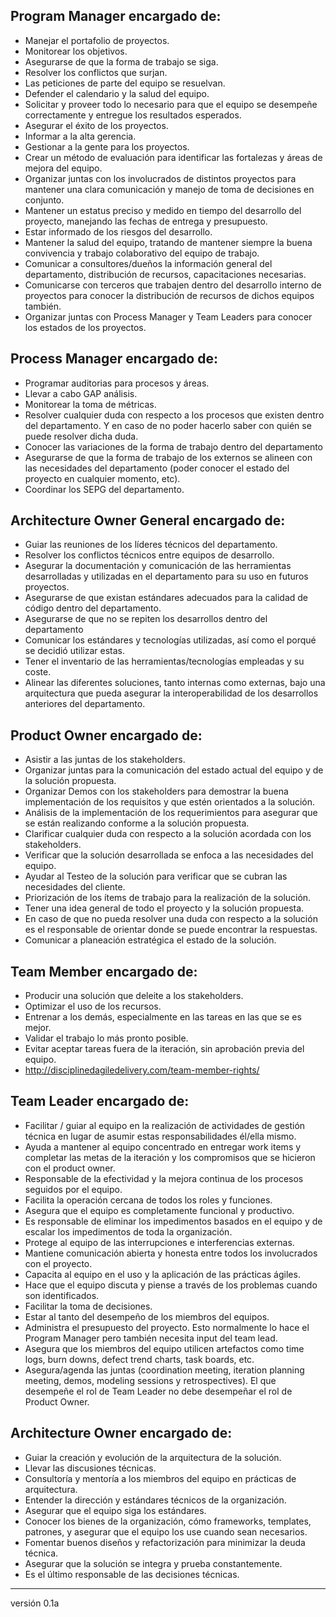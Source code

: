## Program Manager encargado de: 
* Manejar el portafolio de proyectos. 
* Monitorear los objetivos. 
* Asegurarse de que la forma de trabajo se siga. 
* Resolver los conflictos que surjan. 
* Las peticiones de parte del equipo se resuelvan. 
* Defender el calendario y la salud del equipo. 
* Solicitar y proveer todo lo necesario para que el equipo se desempeñe correctamente y entregue los resultados esperados. 
* Asegurar el éxito de los proyectos. 
* Informar a la alta gerencia. 
* Gestionar a la gente para los proyectos. 
* Crear un método de evaluación para identificar las fortalezas y áreas de mejora del equipo. 
* Organizar juntas con los involucrados de distintos proyectos para mantener una clara comunicación y manejo de toma de decisiones en conjunto. 
* Mantener un estatus preciso y medido en tiempo del desarrollo del proyecto, manejando las fechas de entrega y presupuesto. 
* Estar informado de los riesgos del desarrollo. 
* Mantener la salud del equipo, tratando de mantener siempre la buena convivencia y trabajo colaborativo del equipo de trabajo. 
* Comunicar a consultores/dueños la información general del departamento, distribución de recursos, capacitaciones necesarias. 
* Comunicarse con terceros que trabajen dentro del desarrollo interno de proyectos para conocer la distribución de recursos de dichos equipos también. 
* Organizar juntas con Process Manager y Team Leaders para conocer los estados de los proyectos. 

## Process Manager encargado de: 
* Programar auditorias para procesos y áreas. 
* Llevar a cabo GAP análisis. 
* Monitorear la toma de métricas. 
* Resolver cualquier duda con respecto a los procesos que existen dentro del departamento. Y en caso de no poder hacerlo saber con quién se puede resolver dicha duda. 
* Conocer las variaciones de la forma de trabajo dentro del departamento 
* Asegurarse de que la forma de trabajo de los externos se alineen con las necesidades del departamento (poder conocer el estado del proyecto en cualquier momento, etc). 
* Coordinar los SEPG del departamento. 

## Architecture Owner General encargado de: 
* Guiar las reuniones de los líderes técnicos del departamento. 
* Resolver los conflictos técnicos entre equipos de desarrollo. 
* Asegurar la documentación y comunicación de las herramientas desarrolladas y utilizadas en el departamento para su uso en futuros proyectos. 
* Asegurarse de que existan estándares adecuados para la calidad de código dentro del departamento. 
* Asegurarse de que no se repiten los desarrollos dentro del departamento 
* Comunicar los estándares y tecnologías utilizadas, así como el porqué se decidió utilizar estas. 
* Tener el inventario de las herramientas/tecnologías empleadas y su coste. 
* Alinear las diferentes soluciones, tanto internas como externas, bajo una arquitectura que pueda asegurar la interoperabilidad de los desarrollos anteriores del departamento. 

## Product Owner encargado de: 
* Asistir a las juntas de los stakeholders. 
* Organizar juntas para la comunicación del estado actual del equipo y de la solución propuesta. 
* Organizar Demos con los stakeholders para demostrar la buena implementación de los requisitos y que estén orientados a la solución. 
* Análisis de la implementación de los requerimientos para asegurar que se están realizando conforme a la solución propuesta. 
* Clarificar cualquier duda con respecto a la solución acordada con los stakeholders. 
* Verificar que la solución desarrollada se enfoca a las necesidades del equipo. 
* Ayudar al Testeo de la solución para verificar que se cubran las necesidades del cliente. 
* Priorización de los ítems de trabajo para la realización de la solución. 
* Tener una idea general de todo el proyecto y la solución propuesta. 
* En caso de que no pueda resolver una duda con respecto a la solución es el responsable de orientar donde se puede encontrar la respuestas. 
* Comunicar a planeación estratégica el estado de la solución. 

## Team Member encargado de: 
* Producir una solución que deleite a los stakeholders. 
* Optimizar el uso de los recursos. 
* Entrenar a los demás, especialmente en las tareas en las que se es mejor. 
* Validar el trabajo lo más pronto posible. 
* Evitar aceptar tareas fuera de la iteración, sin aprobación previa del equipo. 
* http://disciplinedagiledelivery.com/team-member-rights/ 

## Team Leader encargado de: 
* Facilitar / guiar al equipo en la realización de actividades de gestión técnica en lugar de asumir estas responsabilidades él/ella mismo. 
* Ayuda a mantener al equipo concentrado en entregar work items y completar las metas de la iteración y los compromisos que se hicieron con el product owner. 
* Responsable de la efectividad y la mejora continua de los procesos seguidos por el equipo. 
* Facilita la operación cercana de todos los roles y funciones. 
* Asegura que el equipo es completamente funcional y productivo. 
* Es responsable de eliminar los impedimentos basados en el equipo y de escalar los impedimentos de toda la organización. 
* Protege al equipo de las interrupciones e interferencias externas. 
* Mantiene comunicación abierta y honesta entre todos los involucrados con el proyecto. 
* Capacita al equipo en el uso y la aplicación de las prácticas ágiles. 
* Hace que el equipo discuta y piense a través de los problemas cuando son identificados. 
* Facilitar la toma de decisiones. 
* Estar al tanto del desempeño de los miembros del equipos. 
* Administra el presupuesto del proyecto. Esto normalmente lo hace el Program Manager pero también necesita input del team lead. 
* Asegura que los miembros del equipo utilicen artefactos como time logs, burn downs, defect trend charts, task boards, etc. 
* Asegura/agenda las juntas (coordination meeting, iteration planning meeting, demos, modeling sessions y retrospectives). El que desempeñe el rol de Team Leader no debe desempeñar el rol de Product Owner. 

## Architecture Owner encargado de: 
* Guiar la creación y evolución de la arquitectura de la solución. 
* Llevar las discusiones técnicas. 
* Consultoría y mentoría a los miembros del equipo en prácticas de arquitectura. 
* Entender la dirección y estándares técnicos de la organización. 
* Asegurar que el equipo siga los estándares. 
* Conocer los bienes de la organización, cómo frameworks, templates, patrones, y asegurar que el equipo los use cuando sean necesarios. 
* Fomentar buenos diseños y refactorización para minimizar la deuda técnica. 
* Asegurar que la solución se integra y prueba constantemente. 
* Es el último responsable de las decisiones técnicas. 

***
versión 0.1a